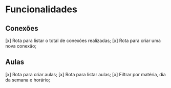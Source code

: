 # Funcionalidades

## Conexões

[x] Rota para listar o total de conexões realizadas;
[x] Rota para criar uma nova conexão;

## Aulas
[x] Rota para criar aulas;
[x] Rota para listar aulas;
  [x] Filtrar por matéria, dia da semana e horário;
